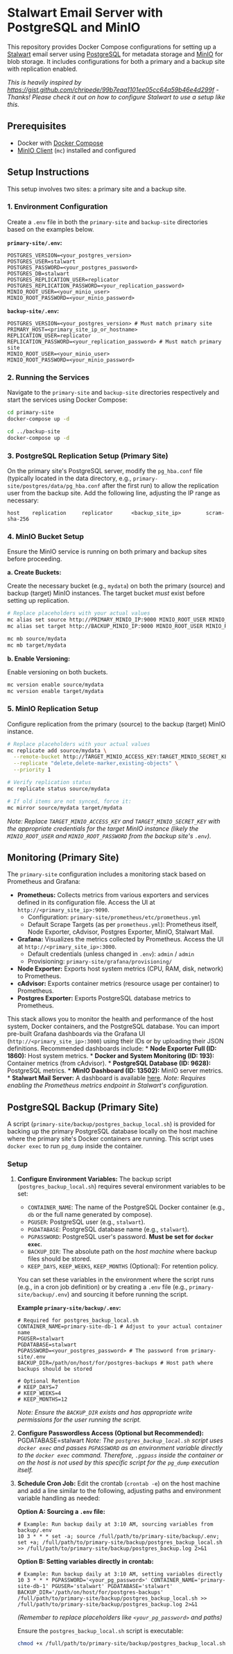 # Stalwart Email Server with PostgreSQL and MinIO

This repository provides Docker Compose configurations for setting up a [Stalwart](https://stalw.art) email server using [PostgreSQL](https://www.postgresql.org) for metadata storage and [MinIO](https://min.io) for blob storage. It includes configurations for both a primary and a backup site with replication enabled.

*This is heavily inspired by https://gist.github.com/chripede/99b7eaa1101ee05cc64a59b46e4d299f - Thanks! Please check it out on how to configure Stalwart to use a setup like this.* 

## Prerequisites

*   Docker with [Docker Compose](https://github.com/docker/compose)
*   [MinIO Client](https://min.io/docs/minio/linux/reference/minio-mc.html) (`mc`) installed and configured

## Setup Instructions

This setup involves two sites: a primary site and a backup site.

### 1. Environment Configuration

Create a `.env` file in both the `primary-site` and `backup-site` directories based on the examples below.

**`primary-site/.env`:**

```env
POSTGRES_VERSION=<your_postgres_version>
POSTGRES_USER=stalwart
POSTGRES_PASSWORD=<your_postgres_password>
POSTGRES_DB=stalwart
POSTGRES_REPLICATION_USER=replicator
POSTGRES_REPLICATION_PASSWORD=<your_replication_password>
MINIO_ROOT_USER=<your_minio_user>
MINIO_ROOT_PASSWORD=<your_minio_password>
```

**`backup-site/.env`:**

```env
POSTGRES_VERSION=<your_postgres_version> # Must match primary site
PRIMARY_HOST=<primary_site_ip_or_hostname>
REPLICATION_USER=replicator
REPLICATION_PASSWORD=<your_replication_password> # Must match primary site
MINIO_ROOT_USER=<your_minio_user>
MINIO_ROOT_PASSWORD=<your_minio_password>
```

### 2. Running the Services

Navigate to the `primary-site` and `backup-site` directories respectively and start the services using Docker Compose:

```bash
cd primary-site
docker-compose up -d

cd ../backup-site
docker-compose up -d
```

### 3. PostgreSQL Replication Setup (Primary Site)

On the primary site's PostgreSQL server, modify the `pg_hba.conf` file (typically located in the data directory, e.g., `primary-site/postgres/data/pg_hba.conf` after the first run) to allow the replication user from the backup site. Add the following line, adjusting the IP range as necessary:

```
host    replication     replicator      <backup_site_ip>        scram-sha-256
```

### 4. MinIO Bucket Setup

Ensure the MinIO service is running on both primary and backup sites before proceeding.

**a. Create Buckets:**

Create the necessary bucket (e.g., `mydata`) on both the primary (source) and backup (target) MinIO instances. The target bucket *must* exist before setting up replication.

```bash
# Replace placeholders with your actual values
mc alias set source http://PRIMARY_MINIO_IP:9000 MINIO_ROOT_USER MINIO_ROOT_PASSWORD --api s3v4
mc alias set target http://BACKUP_MINIO_IP:9000 MINIO_ROOT_USER MINIO_ROOT_PASSWORD --api s3v4

mc mb source/mydata
mc mb target/mydata
```

**b. Enable Versioning:**

Enable versioning on both buckets.

```bash
mc version enable source/mydata
mc version enable target/mydata
```

### 5. MinIO Replication Setup

Configure replication from the primary (source) to the backup (target) MinIO instance.

```bash
# Replace placeholders with your actual values
mc replicate add source/mydata \
  --remote-bucket http://TARGET_MINIO_ACCESS_KEY:TARGET_MINIO_SECRET_KEY@BACKUP_MINIO_IP:9000/mydata \
  --replicate "delete,delete-marker,existing-objects" \
  --priority 1

# Verify replication status
mc replicate status source/mydata

# If old items are not synced, force it:
mc mirror source/mydata target/mydata
```

*Note: Replace `TARGET_MINIO_ACCESS_KEY` and `TARGET_MINIO_SECRET_KEY` with the appropriate credentials for the target MinIO instance (likely the `MINIO_ROOT_USER` and `MINIO_ROOT_PASSWORD` from the backup site's `.env`).*

## Monitoring (Primary Site)

The `primary-site` configuration includes a monitoring stack based on Prometheus and Grafana:

*   **Prometheus:** Collects metrics from various exporters and services defined in its configuration file. Access the UI at `http://<primary_site_ip>:9090`.
    *   Configuration: `primary-site/prometheus/etc/prometheus.yml`
    *   Default Scrape Targets (as per `prometheus.yml`): Prometheus itself, Node Exporter, cAdvisor, Postgres Exporter, MinIO, Stalwart Mail.
*   **Grafana:** Visualizes the metrics collected by Prometheus. Access the UI at `http://<primary_site_ip>:3000`.
    *   Default credentials (unless changed in `.env`): `admin` / `admin`
    *   Provisioning: `primary-site/grafana/provisioning/`
*   **Node Exporter:** Exports host system metrics (CPU, RAM, disk, network) to Prometheus.
*   **cAdvisor:** Exports container metrics (resource usage per container) to Prometheus.
*   **Postgres Exporter:** Exports PostgreSQL database metrics to Prometheus.

This stack allows you to monitor the health and performance of the host system, Docker containers, and the PostgreSQL database. You can import pre-built Grafana dashboards via the Grafana UI (`http://<primary_site_ip>:3000`) using their IDs or by uploading their JSON definitions. Recommended dashboards include:
    *   **Node Exporter Full (ID: 1860):** Host system metrics.
    *   **Docker and System Monitoring (ID: 193):** Container metrics (from cAdvisor).
    *   **PostgreSQL Database (ID: 9628):** PostgreSQL metrics.
    *   **MinIO Dashboard (ID: 13502):** MinIO server metrics.
    *   **Stalwart Mail Server:** A dashboard is available [here](https://github.com/torfinnnome/grafana-dashboard-stalwart). *Note: Requires enabling the Prometheus metrics endpoint in Stalwart's configuration.*

## PostgreSQL Backup (Primary Site)

A script (`primary-site/backup/postgres_backup_local.sh`) is provided for backing up the primary PostgreSQL database locally on the host machine where the primary site's Docker containers are running. This script uses `docker exec` to run `pg_dump` inside the container.

### Setup

1.  **Configure Environment Variables:**
    The backup script (`postgres_backup_local.sh`) requires several environment variables to be set:
    *   `CONTAINER_NAME`: The name of the PostgreSQL Docker container (e.g., `db` or the full name generated by compose).
    *   `PGUSER`: PostgreSQL user (e.g., `stalwart`).
    *   `PGDATABASE`: PostgreSQL database name (e.g., `stalwart`).
    *   `PGPASSWORD`: PostgreSQL user's password. **Must be set for `docker exec`**.
    *   `BACKUP_DIR`: The absolute path on the *host machine* where backup files should be stored.
    *   `KEEP_DAYS`, `KEEP_WEEKS`, `KEEP_MONTHS` (Optional): For retention policy.

    You can set these variables in the environment where the script runs (e.g., in a cron job definition) or by creating a `.env` file (e.g., `primary-site/backup/.env`) and sourcing it before running the script.

    **Example `primary-site/backup/.env`:**
    ```env
    # Required for postgres_backup_local.sh
    CONTAINER_NAME=primary-site-db-1 # Adjust to your actual container name
    PGUSER=stalwart
    PGDATABASE=stalwart
    PGPASSWORD=<your_postgres_password> # The password from primary-site/.env
    BACKUP_DIR=/path/on/host/for/postgres-backups # Host path where backups should be stored

    # Optional Retention
    # KEEP_DAYS=7
    # KEEP_WEEKS=4
    # KEEP_MONTHS=12
    ```
    *Note: Ensure the `BACKUP_DIR` exists and has appropriate write permissions for the user running the script.*

2.  **Configure Passwordless Access (Optional but Recommended):**
    PGDATABASE=stalwart
    *Note: The `postgres_backup_local.sh` script uses `docker exec` and passes `PGPASSWORD` as an environment variable directly to the `docker exec` command. Therefore, `.pgpass` inside the container or on the host is *not* used by this specific script for the `pg_dump` execution itself.*

3.  **Schedule Cron Job:**
    Edit the crontab (`crontab -e`) on the host machine and add a line similar to the following, adjusting paths and environment variable handling as needed:

    **Option A: Sourcing a `.env` file:**
    ```crontab
    # Example: Run backup daily at 3:10 AM, sourcing variables from backup/.env
    10 3 * * * set -a; source /full/path/to/primary-site/backup/.env; set +a; /full/path/to/primary-site/backup/postgres_backup_local.sh >> /full/path/to/primary-site/backup/postgres_backup.log 2>&1
    ```

    **Option B: Setting variables directly in crontab:**
    ```crontab
    # Example: Run backup daily at 3:10 AM, setting variables directly
    10 3 * * * PGPASSWORD='<your_pg_password>' CONTAINER_NAME='primary-site-db-1' PGUSER='stalwart' PGDATABASE='stalwart' BACKUP_DIR='/path/on/host/for/postgres-backups' /full/path/to/primary-site/backup/postgres_backup_local.sh >> /full/path/to/primary-site/backup/postgres_backup.log 2>&1
    ```
    *(Remember to replace placeholders like `<your_pg_password>` and paths)*

    Ensure the `postgres_backup_local.sh` script is executable:
    ```bash
    chmod +x /full/path/to/primary-site/backup/postgres_backup_local.sh
    ```
